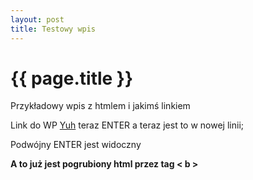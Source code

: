 ```yaml
---
layout: post
title: Testowy wpis 
---
```


{{ page.title }}
================

<p class="meta">Przykładowy wpis z htmlem i jakimś linkiem</p>

Link do WP [Yuh](https://wp.pl/) teraz ENTER
a teraz jest to w nowej linii; 

Podwójny ENTER jest widoczny

<b>A to już jest pogrubiony html przez tag < b > </b>
